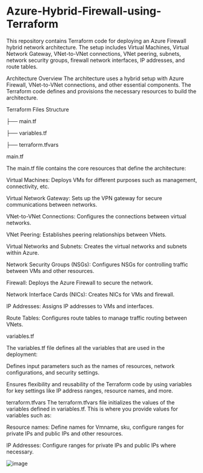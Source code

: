 # Azure-Hybrid-Firewall-using-Terraform
This repository contains Terraform code for deploying an Azure Firewall hybrid network architecture. The setup includes Virtual Machines, Virtual Network Gateway, VNet-to-VNet connections, VNet peering, subnets, network security groups, firewall network interfaces, IP addresses, and route tables.

Architecture Overview
The architecture uses a hybrid setup with Azure Firewall, VNet-to-VNet connections, and other essential components. 
The Terraform code defines and provisions the necessary resources to build the architecture.

Terraform Files Structure

├── main.tf

├── variables.tf

├── terraform.tfvars


main.tf

The main.tf file contains the core resources that define the architecture:

Virtual Machines: Deploys VMs for different purposes such as management, connectivity, etc.

Virtual Network Gateway: Sets up the VPN gateway for secure communications between networks.

VNet-to-VNet Connections: Configures the connections between virtual networks.

VNet Peering: Establishes peering relationships between VNets.

Virtual Networks and Subnets: Creates the virtual networks and subnets within Azure.

Network Security Groups (NSGs): Configures NSGs for controlling traffic between VMs and other resources.

Firewall: Deploys the Azure Firewall to secure the network.

Network Interface Cards (NICs): Creates NICs for VMs and firewall.

IP Addresses: Assigns IP addresses to VMs and interfaces.

Route Tables: Configures route tables to manage traffic routing between VNets.

variables.tf

The variables.tf file defines all the variables that are used in the deployment:

Defines input parameters such as the names of resources, network configurations, and security settings.

Ensures flexibility and reusability of the Terraform code by using variables for key settings like IP address ranges, resource names, and more.

terraform.tfvars
The terraform.tfvars file initializes the values of the variables defined in variables.tf. This is where you provide values for variables such as:

Resource names: Define names for Vmname, sku, configure ranges for private IPs and public IPs and other resources.

IP Addresses: Configure ranges for private IPs and public IPs where necessary.


![image](https://github.com/user-attachments/assets/9b4fe695-b554-4c7a-afef-e1f3737b956f)


